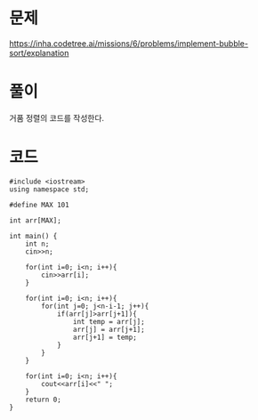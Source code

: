 # 문제
https://inha.codetree.ai/missions/6/problems/implement-bubble-sort/explanation
# 풀이
거품 정렬의 코드를 작성한다.
# 코드
```
#include <iostream>
using namespace std;

#define MAX 101

int arr[MAX];

int main() {
    int n;
    cin>>n;

    for(int i=0; i<n; i++){
        cin>>arr[i];
    }

    for(int i=0; i<n; i++){
        for(int j=0; j<n-i-1; j++){
            if(arr[j]>arr[j+1]){
                int temp = arr[j];
                arr[j] = arr[j+1];
                arr[j+1] = temp;
            }
        }
    }

    for(int i=0; i<n; i++){
        cout<<arr[i]<<" ";
    }
    return 0;
}
```
